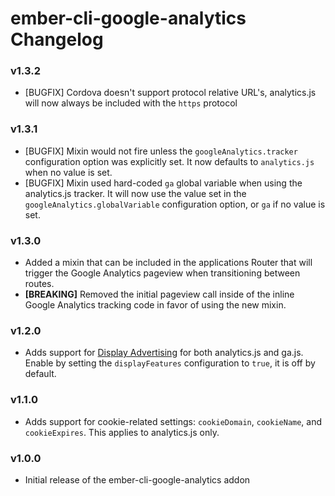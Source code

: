 # ember-cli-google-analytics Changelog

### v1.3.2

* [BUGFIX] Cordova doesn't support protocol relative URL's, analytics.js will now always be included with the `https` protocol

### v1.3.1

* [BUGFIX] Mixin would not fire unless the `googleAnalytics.tracker` configuration option was explicitly set. It now defaults to `analytics.js` when no value is set.
* [BUGFIX] Mixin used hard-coded `ga` global variable when using the analytics.js tracker. It will now use the value set in the `googleAnalytics.globalVariable` configuration option, or `ga` if no value is set.

### v1.3.0

* Added a mixin that can be included in the applications Router that will trigger the Google Analytics pageview when transitioning between routes.
* **[BREAKING]** Removed the initial pageview call inside of the inline Google Analytics tracking code in favor of using the new mixin.

### v1.2.0

* Adds support for [Display Advertising](https://support.google.com/analytics/answer/3450482) for both analytics.js and ga.js. Enable by setting the `displayFeatures` configuration to `true`, it is off by default.

### v1.1.0

* Adds support for cookie-related settings: `cookieDomain`, `cookieName`, and `cookieExpires`. This applies to analytics.js only.

### v1.0.0

* Initial release of the ember-cli-google-analytics addon
